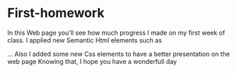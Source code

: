 # First-homework
 In this Web page you'll see how much progress I made on my first week of class. 
 I applied new Semantic Html elements such as <section> <aside> <footer>...
 Also I added some new Css elements to have a better presentation on the web page
 Knowing that, I hope you have a wonderfull day

